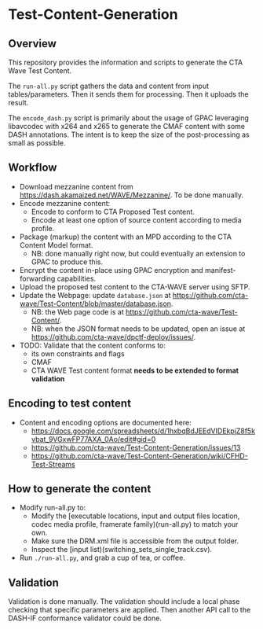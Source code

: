 # Test-Content-Generation

## Overview

This repository provides the information and scripts to generate the CTA Wave Test Content.

The ```run-all.py``` script gathers the data and content from input tables/parameters. Then it sends them for processing. Then it uploads the result.

The ```encode_dash.py``` script is primarily about the usage of GPAC leveraging libavcodec with x264 and x265 to generate the CMAF content with some DASH annotations.
The intent is to keep the size of the post-processing as small as possible.

## Workflow

* Download mezzanine content from https://dash.akamaized.net/WAVE/Mezzanine/. To be done manually.
* Encode mezzanine content:
  * Encode to conform to CTA Proposed Test content.
  * Encode at least one option of source content according to media profile.
* Package (markup) the content with an MPD according to the CTA Content Model format.
  * NB: done manually right now, but could eventually an extension to GPAC to produce this.
* Encrypt the content in-place using GPAC encryption and manifest-forwarding capabilities.
* Upload the proposed test content to the CTA-WAVE server using SFTP.
* Update the Webpage: update ```database.json``` at https://github.com/cta-wave/Test-Content/blob/master/database.json.
  * NB: the Web page code is at https://github.com/cta-wave/Test-Content/.
  * NB: when the JSON format needs to be updated, open an issue at https://github.com/cta-wave/dpctf-deploy/issues/.
* TODO: Validate that the content conforms to:
  * its own constraints and flags
  * CMAF
  * CTA WAVE Test content format **needs to be extended to format validation**
 
## Encoding to test content
 
* Content and encoding options are documented here:
  * https://docs.google.com/spreadsheets/d/1hxbqBdJEEdVIDEkpjZ8f5kvbat_9VGxwFP77AXA_0Ao/edit#gid=0
  * https://github.com/cta-wave/Test-Content-Generation/issues/13
  * https://github.com/cta-wave/Test-Content-Generation/wiki/CFHD-Test-Streams
  
## How to generate the content

* Modify run-all.py to:
  * Modify the [executable locations, input and output files location, codec media profile, framerate family)(run-all.py) to match your own.
  * Make sure the DRM.xml file is accessible from the output folder.
  * Inspect the [input list)(switching_sets_single_track.csv).
* Run ```./run-all.py```, and grab a cup of tea, or coffee.

## Validation

Validation is done manually. The validation should include a local phase checking that specific parameters are applied. Then another API call to the DASH-IF conformance validator could be done.

